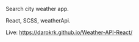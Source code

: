 Search city weather app.

React, SCSS, weatherApi.

Live: https://darokrk.github.io/Weather-API-React/
